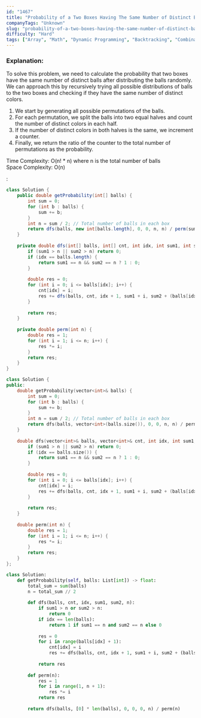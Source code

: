 ```yaml
---
id: "1467"
title: "Probability of a Two Boxes Having The Same Number of Distinct Balls"
companyTags: "Unknown"
slug: "probability-of-a-two-boxes-having-the-same-number-of-distinct-balls"
difficulty: "Hard"
tags: ["Array", "Math", "Dynamic Programming", "Backtracking", "Combinatorics", "Probability and Statistics"]
---
```


### Explanation:
To solve this problem, we need to calculate the probability that two boxes have the same number of distinct balls after distributing the balls randomly. We can approach this by recursively trying all possible distributions of balls to the two boxes and checking if they have the same number of distinct colors.

1. We start by generating all possible permutations of the balls.
2. For each permutation, we split the balls into two equal halves and count the number of distinct colors in each half.
3. If the number of distinct colors in both halves is the same, we increment a counter.
4. Finally, we return the ratio of the counter to the total number of permutations as the probability.

Time Complexity: O(n! * n) where n is the total number of balls  
Space Complexity: O(n)

:

```java
class Solution {
    public double getProbability(int[] balls) {
        int sum = 0;
        for (int b : balls) {
            sum += b;
        }
        int n = sum / 2; // Total number of balls in each box
        return dfs(balls, new int[balls.length], 0, 0, n, n) / perm(sum / 2);
    }
    
    private double dfs(int[] balls, int[] cnt, int idx, int sum1, int sum2, int n) {
        if (sum1 > n || sum2 > n) return 0;
        if (idx == balls.length) {
            return sum1 == n && sum2 == n ? 1 : 0;
        }
        
        double res = 0;
        for (int i = 0; i <= balls[idx]; i++) {
            cnt[idx] = i;
            res += dfs(balls, cnt, idx + 1, sum1 + i, sum2 + (balls[idx] - i), n);
        }
        
        return res;
    }
    
    private double perm(int n) {
        double res = 1;
        for (int i = 1; i <= n; i++) {
            res *= i;
        }
        return res;
    }
}
```

```cpp
class Solution {
public:
    double getProbability(vector<int>& balls) {
        int sum = 0;
        for (int b : balls) {
            sum += b;
        }
        int n = sum / 2; // Total number of balls in each box
        return dfs(balls, vector<int>(balls.size()), 0, 0, n, n) / perm(sum / 2);
    }
    
    double dfs(vector<int>& balls, vector<int>& cnt, int idx, int sum1, int sum2, int n) {
        if (sum1 > n || sum2 > n) return 0;
        if (idx == balls.size()) {
            return sum1 == n && sum2 == n ? 1 : 0;
        }
        
        double res = 0;
        for (int i = 0; i <= balls[idx]; i++) {
            cnt[idx] = i;
            res += dfs(balls, cnt, idx + 1, sum1 + i, sum2 + (balls[idx] - i), n);
        }
        
        return res;
    }
    
    double perm(int n) {
        double res = 1;
        for (int i = 1; i <= n; i++) {
            res *= i;
        }
        return res;
    }
};
```

```python
class Solution:
    def getProbability(self, balls: List[int]) -> float:
        total_sum = sum(balls)
        n = total_sum // 2
        
        def dfs(balls, cnt, idx, sum1, sum2, n):
            if sum1 > n or sum2 > n:
                return 0
            if idx == len(balls):
                return 1 if sum1 == n and sum2 == n else 0
            
            res = 0
            for i in range(balls[idx] + 1):
                cnt[idx] = i
                res += dfs(balls, cnt, idx + 1, sum1 + i, sum2 + (balls[idx] - i), n)
            
            return res
        
        def perm(n):
            res = 1
            for i in range(1, n + 1):
                res *= i
            return res
        
        return dfs(balls, [0] * len(balls), 0, 0, 0, n) / perm(n)
```